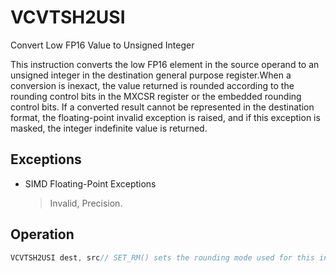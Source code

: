 # VCVTSH2USI

Convert Low FP16 Value to Unsigned Integer

This instruction converts the low FP16 element in the source operand to an unsigned integer in the destination general purpose register.When a conversion is inexact, the value returned is rounded according to the rounding control bits in the MXCSR register or the embedded rounding control bits.
If a converted result cannot be represented in the destination format, the floating-point invalid exception is raised, and if this exception is masked, the integer indefinite value is returned.

## Exceptions

- SIMD Floating-Point Exceptions
  > Invalid, Precision.

## Operation

```C
VCVTSH2USI dest, src// SET_RM() sets the rounding mode used for this instruction.IF *SRC is a register* and (EVEX.b = 1):SET_RM(EVEX.RC)ELSE:SET_RM(MXCSR.RC)IF 64-mode and OperandSize == 64:DEST.qword := Convert_fp16_to_unsigned_integer64(SRC.fp16[0])ELSE:DEST.dword := Convert_fp16_to_unsigned_integer32(SRC.fp16[0]) Intel C/C++ Compiler Intrinsic EquivalentVCVTSH2USI unsigned int _mm_cvt_roundsh_u32 (__m128h a, int sae);VCVTSH2USI unsigned __int64 _mm_cvt_roundsh_u64 (__m128h a, int rounding);VCVTSH2USI unsigned int _mm_cvtsh_u32 (__m128h a);VCVTSH2USI unsigned __int64 _mm_cvtsh_u64 (__m128h a);
```
